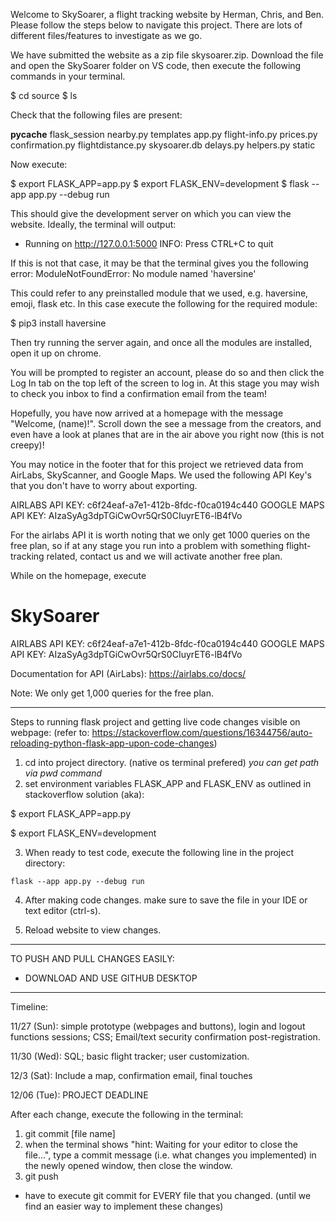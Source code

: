 Welcome to SkySoarer, a flight tracking website by Herman, Chris, and Ben. Please follow the steps below to navigate this project. There are lots of different files/features to investigate as we go.

We have submitted the website as a zip file skysoarer.zip. Download the file and open the SkySoarer folder on VS code, then execute the following commands in your terminal.

$ cd source
$ ls

Check that the following files are present:

__pycache__             flask_session           nearby.py               templates
app.py                  flight-info.py          prices.py
confirmation.py         flightdistance.py       skysoarer.db
delays.py               helpers.py              static

Now execute:

$ export FLASK_APP=app.py
$ export FLASK_ENV=development
$ flask --app app.py --debug run

This should give the development server on which you can view the website. Ideally, the terminal will output:
 * Running on http://127.0.0.1:5000
INFO: Press CTRL+C to quit

If this is not that case, it may be that the terminal gives you the following error:
ModuleNotFoundError: No module named 'haversine'

This could refer to any preinstalled module that we used, e.g. haversine, emoji, flask etc. In this case execute the following for the required module:

$ pip3 install haversine

Then try running the server again, and once all the modules are installed, open it up on chrome.

You will be prompted to register an account, please do so and then click the Log In tab on the top left of the screen to log in. At this stage you may wish to check you inbox to find a confirmation email from the team!

Hopefully, you have now arrived at a homepage with the message "Welcome, (name)!". Scroll down the see a message from the creators, and even have a look at planes that are in the air above you right now (this is not creepy)! 

You may notice in the footer that for this project we retrieved data from AirLabs, SkyScanner, and Google Maps. We used the following API Key's that you don't have to worry about exporting.

AIRLABS API KEY: c6f24eaf-a7e1-412b-8fdc-f0ca0194c440 
GOOGLE MAPS API KEY: AIzaSyAg3dpTGiCwOvr5QrS0CIuyrET6-lB4fVo

For the airlabs API it is worth noting that we only get 1000 queries on the free plan, so if at any stage you run into a problem with something flight-tracking related, contact us and we will activate another free plan.

While on the homepage, execute









# SkySoarer

AIRLABS API KEY: c6f24eaf-a7e1-412b-8fdc-f0ca0194c440 
GOOGLE MAPS API KEY: AIzaSyAg3dpTGiCwOvr5QrS0CIuyrET6-lB4fVo

Documentation for API (AirLabs): https://airlabs.co/docs/

Note: We only get 1,000 queries for the free plan. 

------------------------------------------------------------------------------------------------------------------------
Steps to running flask project and getting live code changes visible on webpage:
 (refer to: https://stackoverflow.com/questions/16344756/auto-reloading-python-flask-app-upon-code-changes) 
  1. cd into project directory. (native os terminal prefered)
  *you can get path via pwd command*
  2. set environment variables FLASK_APP and FLASK_ENV as outlined in stackoverflow solution (aka):
  
  $ export FLASK_APP=app.py
  
  $ export FLASK_ENV=development
  
  3. When ready to test code, execute the following line in the project directory:
    
    flask --app app.py --debug run

  4. After making code changes. make sure to save the file in your IDE or text editor (ctrl-s).
  
  5. Reload website to view changes.
 
------------------------------------------------------------------------------------------------------------------------
TO PUSH AND PULL CHANGES EASILY:
- DOWNLOAD AND USE GITHUB DESKTOP
------------------------------------------------------------------------------------------------------------------------
Timeline:

11/27 (Sun): simple prototype (webpages and buttons), login and logout functions sessions; CSS; Email/text security confirmation post-registration.

11/30 (Wed): SQL; basic flight tracker; user customization.

12/3 (Sat): Include a map, confirmation email, final touches

12/06 (Tue): PROJECT DEADLINE
  
After each change, execute the following in the terminal:
1. git commit [file name]
2. when the terminal shows "hint: Waiting for your editor to close the file...", type a commit message (i.e. what changes you implemented) in the newly opened window, then close the window.
3. git push

* have to execute git commit for EVERY file that you changed. (until we find an easier way to implement these changes)



